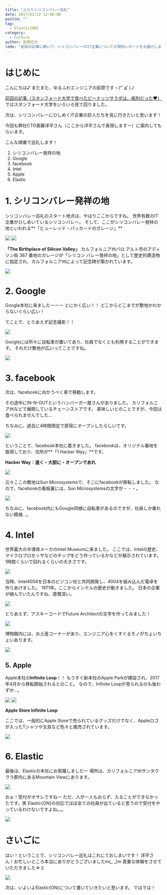 ```yaml
---
title: "ぶらりシリコンバレー巡礼"
date: 2017/03/22 12:00:00
postid: ""
tag:
  - Elastic{ON}
category:
  - Culture
author: 前原応光
lede: "前回の記事に続いて、シリコンバレーのIT企業についての現地レポートをお届けします！"
---
```


# はじめに

こんにちは♪
またまた、ゆるふわエンジニアの前原ですヽ(*ﾟдﾟ)ノ

[前回の記事（スタンフォード大学で食べたピーナッツサラダは、格別だった♥）](/articles/20170321/)ではスタンフォード大学をいろいろ見て回りました。

次は、シリコンバレーにひしめくIT企業の巨人たちを見に行きたいと思います！

今回も弊社CTO斎藤洋平さん（ここから洋平さんで表現しますー）に案内してもらいます。

こんな順番で巡礼します！

  1. シリコンバレー発祥の地
  2. Google
  3. facebook
  4. Intel
  5. Apple
  6. Elastic

# 1. シリコンバレー発祥の地

シリコンバレー巡礼のスタート地点は、やはりここからですね。
世界有数のIT企業がひしめいているシリコンバレー。
そして、ここがシリコンバレー発祥の地といわれる**「ヒューレッド・パッカードのガレージ」**

<img src="/images/20170322/photo_20170322_01.jpeg" loading="lazy">

<img src="/images/20170322/photo_20170322_02.jpeg" loading="lazy">

**「The Birthplace of Silicon Valley」**
カルフォルニア州パロ アルト市のアディソン街 367 番地のガレージが「シリコン バレー発祥の地」として歴史的建造物に指定され、カルフォルニア州によって記念碑が築かれています。

<img src="/images/20170322/photo_20170322_03.jpeg" loading="lazy">

# 2. Google

Google本社に来ましたーーー
とにかく広い！！
どこからどこまでが敷地かわからないぐらい広い！

てことで、とりあえず記念撮影！！

<img src="/images/20170322/photo_20170322_04.jpeg" loading="lazy">

Googleには所々に自転車が置いてあり、社員でなくとも利用することができます。
それだけ敷地が広いってことですね。

<img src="/images/20170322/photo_20170322_05.jpeg" loading="lazy">

# 3. facebook

次は、facebookに向かうべく車で移動します。

その途中にIN-N-OUTというハンバーガー屋さんがありました。
カリフォルニア州などで展開しているチェーンストアです。
美味しいとのことですが、今回は食べられませんでした...

ちなみに、過去に4時間限定で原宿にオープンしたらしいです。

<img src="/images/20170322/photo_20170322_06.jpeg" loading="lazy">

ということで、facebook本社に着きました。
facebookは、オリジナル番地を取得しており、住所が**「1 Hacker Way」**です。

**Hacker Way：速く・大胆に・オープンであれ**

<img src="/images/20170322/photo_20170322_07.jpeg" loading="lazy">

元々ここの敷地はSun Microsystemsで、そこにfacebookが移転しました。
なので、facebookの看板裏には、Sun Microsystemsの文字が・・・。

<img src="/images/20170322/photo_20170322_08.jpeg" loading="lazy">

ちなみに、facebook内にもGoogle同様に自転車があるのですが、社員しか乗れない模様...。

# 4. Intel

世界最大の半導体メーカのIntel Museumに来ました。
ここでは、Intelの歴史、マイクロプロセッサなどのチップをどう作っているかなどが展示されています。
1時間くらいで回れるくらいの大きさです。

<img src="/images/20170322/photo_20170322_09.jpeg" loading="lazy">

当時、Intel4004を日本のビジコン社と共同開発し、4004を組み込んだ電卓を作りあげました。
1971年。ここからインテルの歴史が動きました。
日本の企業が絡んでいたんですね、感慨深い。

<img src="/images/20170322/photo_20170322_10.jpeg" loading="lazy">

とりあえず、アスキーコードでFuture Architectの文字を作ってみました！

<img src="/images/20170322/photo_20170322_11.jpeg" loading="lazy">

博物館内には、お土産コーナーがあり、エンジニア心をくすぐるモノがちょいちょいあります。

<img src="/images/20170322/photo_20170322_12.jpeg" loading="lazy">

## 5. Apple

Apple本社の**Infinite Loop**！！
もうすぐ新本社のApple Parkが建設され、2017年4月から移転開始されるとのこと。
なので、Infinite Loopが見られるのも後わずか...。

<img src="/images/20170322/photo_20170322_13.jpeg" loading="lazy">

<img src="/images/20170322/photo_20170322_14.jpeg" loading="lazy">

**Apple Store Infinite Loop**

ここでは、一般的にApple Storeで売られているグッズだけでなく、Appleロゴが入ったTシャツや文具など色々と販売されています。

<img src="/images/20170322/photo_20170322_15.jpeg" loading="lazy">

# 6. Elastic

最後は、Elasticの本社にお邪魔しましたー
場所は、カリフォルニア州サンタクララ郡内にあるMountain Viewにあります。

<img src="/images/20170322/photo_20170322_16.jpeg" loading="lazy">

おぉ！受付がオサレですねー
ただ、人が一人もおらず、入ることができなかったです。笑
Elastic{ON}の対応でほぼ全ての社員が出ていると思うので受付をやっているわけないですよね。。。

<img src="/images/20170322/photo_20170322_17.jpeg" loading="lazy">

# さいごに

はい！ということで、シリコンバレー巡礼はこれにておしまいです！
洋平さん！お忙しいところ本当にありがとうございましたm(_ _)m
貴重な体験をさせていただきました☆彡

<img src="/images/20170322/photo_20170322_18.jpeg" loading="lazy">

次は、いよいよElastic{ON}について書いていきたいと思います。
ではでは！
